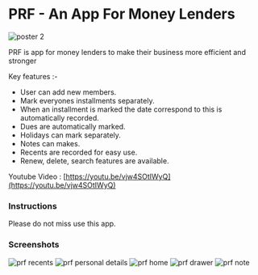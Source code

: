 # PRF - An App For Money Lenders 
![poster 2](https://user-images.githubusercontent.com/45265641/49264335-d82c5300-f473-11e8-877a-24041f2e5192.png)
 
PRF is app for money lenders to make their business more efficient and stronger 


   Key features :-
*    User can add new members.
*    Mark everyones installments separately.
*    When an installment is marked the date correspond to this is automatically recorded.
*    Dues are automatically marked.
*    Holidays can mark separately.
*    Notes can makes.
*    Recents are recorded for easy use.
*    Renew, delete, search features are available.


Youtube Video : [https://youtu.be/vjw4SOtIWyQ](https://youtu.be/vjw4SOtIWyQ)

### Instructions

  Please do not miss use this app.


### Screenshots



![prf recents](https://user-images.githubusercontent.com/48195902/70772884-e48fff00-1d9b-11ea-9047-7c32cd1cfc52.jpg)
![prf personal details](https://user-images.githubusercontent.com/48195902/70772900-e954b300-1d9b-11ea-917c-59e32e0f53fe.jpg)
![prf home](https://user-images.githubusercontent.com/48195902/70772914-ec4fa380-1d9b-11ea-81d0-7eaf58ce3e4d.jpg)
![prf drawer](https://user-images.githubusercontent.com/48195902/70772924-f1acee00-1d9b-11ea-9585-4074aa95f56a.jpg)
![prf note](https://user-images.githubusercontent.com/48195902/70772929-f5407500-1d9b-11ea-8dd7-faf489e5be25.jpg)
